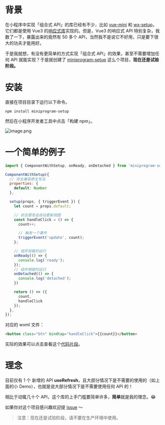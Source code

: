 # 背景
在小程序中实现「组合式 API」的库已经有不少，比如 [vue-mini](https://github.com/vue-mini/vue-mini) 和 [wx-setup](https://github.com/Maizify/wx-setup)，它们都是使用 Vue3 的[响应式库](https://github.com/vuejs/core/tree/main/packages/reactivity)实现的。但是，Vue3 的响应式 API 特别复杂，我数了一下，暴露出来的竟然有 50 多个 API，当然我不是说它不好用，只是要下很大的功夫才能用好。

于是我就想，有没有更简单的方式实现「组合式 API」的效果，甚至不需要增加任何 API 就能实现？于是就创建了 [miniprogram-setup](https://github.com/zhangzhonghe/miniprogram-setup) 这么个项目，**现在还是试验阶段。**

# 安装
直接在项目目录下运行以下命令。

```
npm install miniprogram-setup
```
然后在小程序开发者工具中点击「构建 npm」。

![image.png](https://p9-juejin.byteimg.com/tos-cn-i-k3u1fbpfcp/4fbf5023f3534f31855bd609019b846b~tplv-k3u1fbpfcp-watermark.image?)

# 一个简单的例子

```js
import { ComponentWithSetup, onReady, onDetached } from 'miniprogram-setup';

ComponentWithSetup({
  // 完全兼容原生写法
  properties: {
    default: Number
  },

  setup(props, { triggerEvent }) {
    let count = props.default;

    // 状态更改会自动更新视图
    const handleClick = () => {
      count++;

      // 触发一个事件
      triggerEvent('update', count);
    };

    // 组件挂载时运行
    onReady(() => {
      console.log('ready');
    });
    // 组件销毁时运行
    onDetached(() => {
      console.log('detached');
    })

    return () => ({
      count,
      handleClick
    });
  },
});


```
对应的 wxml 文件：

```html
<button class="btn" bindtap="handleClick">{{count}}</button>
```

实际的效果可以点击查看这个[代码片段](https://developers.weixin.qq.com/s/4HTQBMmc7azl)。


# 理念
目前仅有 1 个 新增的 API **useRefresh**，且大部分情况下是不需要的使用的（如上面的小 Demo），也就是说大部分情况下是不需要使用任何 API 的！

相比于动辄几十个 API，这个库的上手门槛要简单许多，**简单**就是我的理念。😂

如果你对这个项目感兴趣欢迎提 [Issue](https://github.com/zhangzhonghe/miniprogram-setup/issues) ～

> 注意：现在还是试验阶段，请不要在生产环境中使用。